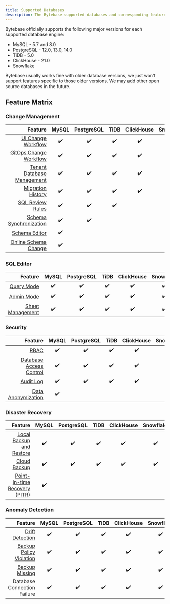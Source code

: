 ```yaml
---
title: Supported Databases
description: The Bytebase supported databases and corresponding feature matrix
---
```


Bytebase officially supports the following major versions for each supported database engine:

- MySQL - 5.7 and 8.0
- PostgreSQL - 12.0, 13.0, 14.0
- TiDB - 5.0
- ClickHouse - 21.0
- Snowflake

Bytebase usually works fine with older database versions, we just won't support features specific to those older versions. We may add other open source databases in the future.

## Feature Matrix

### Change Management

|                                                                         Feature | MySQL | PostgreSQL | TiDB | ClickHouse | Snowflake |
| ------------------------------------------------------------------------------: | :---: | :--------: | :--: | :--------: | :-------: |
|            [UI Change Workflow](/docs/change-database/change-workflow/overview) |  ✔️   |     ✔️     |  ✔️  |     ✔️     |    ✔️     |
|                        [GitOps Change Workflow](/docs/vcs-integration/overview) |  ✔️   |     ✔️     |  ✔️  |     ✔️     |    ✔️     |
|         [Tenant Database Management](/docs/tenant-database-management/overview) |  ✔️   |     ✔️     |  ✔️  |     ✔️     |    ✔️     |
|                    [Migration History](/docs/change-database/migration-history) |  ✔️   |     ✔️     |  ✔️  |     ✔️     |    ✔️     |
|                      [SQL Review Rules](/docs/sql-review/review-rules/overview) |  ✔️   |     ✔️     |  ✔️  |            |           |
|              [Schema Synchronization](/docs/change-database/synchronize-schema) |  ✔️   |     ✔️     |      |            |           |
|                            [Schema Editor](/docs/change-database/schema-editor) |  ✔️   |            |      |            |           |
| [Online Schema Change](/docs/change-database/online-schema-migration-for-mysql) |  ✔️   |            |      |            |           |

### SQL Editor

|                                                 Feature | MySQL | PostgreSQL | TiDB | ClickHouse | Snowflake |
| ------------------------------------------------------: | :---: | :--------: | :--: | :--------: | :-------: |
|              [Query Mode](/docs/sql-editor/run-queries) |  ✔️   |     ✔️     |  ✔️  |     ✔️     |    ✔️     |
|               [Admin Mode](/docs/sql-editor/admin-mode) |  ✔️   |     ✔️     |  ✔️  |     ✔️     |    ✔️     |
| [Sheet Management](/docs/sql-editor/manage-sql-scripts) |  ✔️   |     ✔️     |  ✔️  |     ✔️     |    ✔️     |

### Security

|                                                                 Feature | MySQL | PostgreSQL | TiDB | ClickHouse | Snowflake |
| ----------------------------------------------------------------------: | :---: | :--------: | :--: | :--------: | :-------: |
|                            [RBAC](/docs/concepts/roles-and-permissions) |  ✔️   |     ✔️     |  ✔️  |     ✔️     |    ✔️     |
| [Database Access Control](/docs/administration/database-access-control) |  ✔️   |     ✔️     |  ✔️  |     ✔️     |    ✔️     |
|                             [Audit Log](/docs/administration/audit-log) |  ✔️   |     ✔️     |  ✔️  |     ✔️     |    ✔️     |
|               [Data Anonymization](/docs/administration/anonymize-data) |  ✔️   |            |      |            |           |

### Disaster Recovery

|                                                                                   Feature | MySQL | PostgreSQL | TiDB | ClickHouse | Snowflake |
| ----------------------------------------------------------------------------------------: | :---: | :--------: | :--: | :--------: | :-------: |
|      [Local Backup and Restore](/docs/disaster-recovery/backup-restore-database/overview) |  ✔️   |     ✔️     |  ✔️  |     ✔️     |    ✔️     |
|              [Cloud Backup](/docs/disaster-recovery/backup-restore-database/cloud-backup) |  ✔️   |     ✔️     |  ✔️  |     ✔️     |    ✔️     |
| [Point-in-time Recovery (PITR)](/docs/disaster-recovery/point-in-time-recovery-for-mysql) |  ✔️   |            |      |            |           |

### Anomaly Detection

|                                                                                   Feature | MySQL | PostgreSQL | TiDB | ClickHouse | Snowflake |
| ----------------------------------------------------------------------------------------: | :---: | :--------: | :--: | :--------: | :-------: |
|                                [Drift Detection](/docs/anomaly-detection/drift-detection) |  ✔️   |     ✔️     |  ✔️  |     ✔️     |    ✔️     |
| [Backup Policy Violation](/docs/administration/environment-policy/backup-schedule-policy) |  ✔️   |     ✔️     |  ✔️  |     ✔️     |    ✔️     |
|                  [Backup Missing](/docs/disaster-recovery/backup-restore-database/backup) |  ✔️   |     ✔️     |  ✔️  |     ✔️     |    ✔️     |
|                                                               Database Connection Failure |  ✔️   |     ✔️     |  ✔️  |     ✔️     |    ✔️     |
